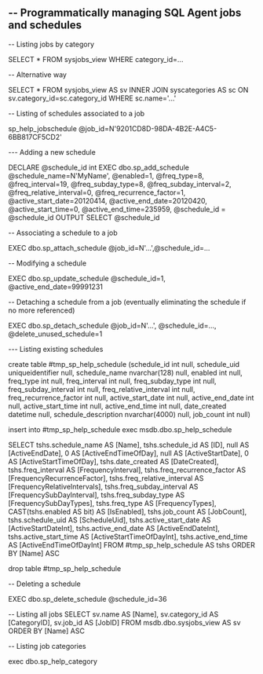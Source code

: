 ﻿-- Programmatically managing SQL Agent jobs and schedules
----------------------------------------------------------------------------

-- Listing jobs by category

SELECT * FROM sysjobs_view
WHERE category_id=...


-- Alternative way

SELECT * FROM sysjobs_view AS sv
INNER JOIN syscategories AS sc ON sv.category_id=sc.category_id
WHERE sc.name='...'


-- Listing of schedules associated to a job

sp_help_jobschedule @job_id=N'9201CD8D-98DA-4B2E-A4C5-6BB817CF5CD2'


--- Adding a new schedule

DECLARE @schedule_id int
EXEC dbo.sp_add_schedule @schedule_name=N'MyName', 
		@enabled=1, 
		@freq_type=8, 
		@freq_interval=19, 
		@freq_subday_type=8, 
		@freq_subday_interval=2, 
		@freq_relative_interval=0, 
		@freq_recurrence_factor=1, 
		@active_start_date=20120414, 
		@active_end_date=20120420, 
		@active_start_time=0, 
		@active_end_time=235959, @schedule_id = @schedule_id OUTPUT
SELECT @schedule_id


-- Associating a schedule to a job

EXEC dbo.sp_attach_schedule @job_id=N'...',@schedule_id=...


-- Modifying a schedule

EXEC dbo.sp_update_schedule @schedule_id=1, 
		@active_end_date=99991231


-- Detaching a schedule from a job (eventually eliminating the schedule if no more referenced)

EXEC dbo.sp_detach_schedule @job_id=N'...', @schedule_id=..., @delete_unused_schedule=1



--- Listing existing schedules

create table #tmp_sp_help_schedule
(schedule_id int null, schedule_uid uniqueidentifier null, schedule_name nvarchar(128) null, enabled int null, freq_type 
int null, freq_interval int null, freq_subday_type int null, freq_subday_interval int null, freq_relative_interval int 
null, freq_recurrence_factor int null, active_start_date int null, active_end_date int null, active_start_time int null, 
active_end_time int null, date_created datetime null, schedule_description nvarchar(4000) null, job_count int null)

insert into #tmp_sp_help_schedule exec msdb.dbo.sp_help_schedule

SELECT
tshs.schedule_name AS [Name],
tshs.schedule_id AS [ID],
null AS [ActiveEndDate],
0 AS [ActiveEndTimeOfDay],
null AS [ActiveStartDate],
0 AS [ActiveStartTimeOfDay],
tshs.date_created AS [DateCreated],
tshs.freq_interval AS [FrequencyInterval],
tshs.freq_recurrence_factor AS [FrequencyRecurrenceFactor],
tshs.freq_relative_interval AS [FrequencyRelativeIntervals],
tshs.freq_subday_interval AS [FrequencySubDayInterval],
tshs.freq_subday_type AS [FrequencySubDayTypes],
tshs.freq_type AS [FrequencyTypes],
CAST(tshs.enabled AS bit) AS [IsEnabled],
tshs.job_count AS [JobCount],
tshs.schedule_uid AS [ScheduleUid],
tshs.active_start_date AS [ActiveStartDateInt],
tshs.active_end_date AS [ActiveEndDateInt],
tshs.active_start_time AS [ActiveStartTimeOfDayInt],
tshs.active_end_time AS [ActiveEndTimeOfDayInt]
FROM #tmp_sp_help_schedule AS tshs
ORDER BY [Name] ASC

drop table #tmp_sp_help_schedule


-- Deleting a schedule

EXEC dbo.sp_delete_schedule @schedule_id=36


-- Listing all jobs
SELECT sv.name AS [Name],
sv.category_id AS [CategoryID],
sv.job_id AS [JobID]
FROM msdb.dbo.sysjobs_view AS sv
ORDER BY [Name] ASC


-- Listing job categories

exec dbo.sp_help_category

